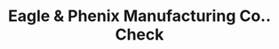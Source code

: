 ---
doi: 10.7916/D8JD67R5
date_other: '1870'
date_other_textual: 1870-1879
form: printed ephemera
genre:
- Checks (bank checks)
name:
- Eagle & Phenix Manufacturing Co.
object_in_context_url: https://biggert.cul.columbia.edu/items/view/ave_biggert_00116
subject_hierarchical_geographic:
- Columbus, Georgia, United States
subject_name:
- Eagle & Phenix Manufacturing Co.
title: Eagle & Phenix Manufacturing Co.. Check
sort_title: Eagle & Phenix Manufacturing Co.. Check
call_number: ave_biggert_00116
coordinates:
- 32.492222222222225,-84.94027777777778
pid: ave_biggert_00116
identifiers: ave_biggert_00116
thumbnail: https://derivativo-1.library.columbia.edu/iiif/2/ldpd:342822/full/!256,256/0/native.jpg
permalink: /biggert/ave_biggert_00116/
layout: iiif-image-page
---
